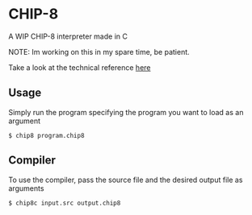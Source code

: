 # CHIP-8

A WIP CHIP-8 interpreter made in C

NOTE: Im working on this in my spare time, be patient.

Take a look at the technical reference [here](http://devernay.free.fr/hacks/chip8/C8TECH10.HTM)

## Usage

Simply run the program specifying the program you want to load as an argument

    $ chip8 program.chip8

## Compiler

To use the compiler, pass the source file and the desired output file as arguments
    
    $ chip8c input.src output.chip8


